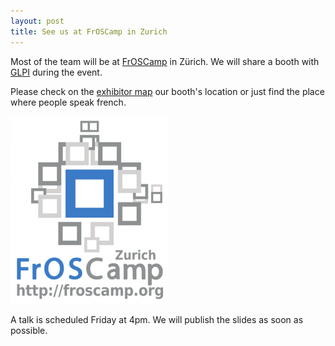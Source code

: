 ```yaml
---
layout: post
title: See us at FrOSCamp in Zurich
---
```


Most of the team will be at [FrOSCamp](http://fusioninventory.org/wordpress/wp-admin/post.php?action=edit&amp;post=616) in Zürich. We will share a booth with [GLPI](http://www.glpi-project.org) during the event.

Please check on the [exhibitor map](http://wiki.froscamp.org/images/7/73/Exhibition.png) our booth's location or just find the place where people speak french.

<a href="/news_docs/FrOSCamp.png"><img class="aligncenter size-medium wp-image-617" title="FrOSCamp" src="/news_docs/FrOSCamp-253x300.png" alt="" width="253" height="300" /></a>

A talk is scheduled Friday at 4pm. We will publish the slides as soon as possible.
